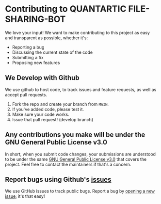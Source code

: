 # Contributing to QUANTARTIC FILE-SHARING-BOT
We love your input! We want to make contributing to this project as easy and transparent as possible, whether it's:

- Reporting a bug
- Discussing the current state of the code
- Submitting a fix
- Proposing new features

## We Develop with Github
We use github to host code, to track issues and feature requests, as well as accept pull requests.

1. Fork the repo and create your branch from `MAIN`.
2. If you've added code, please test it.
3. Make sure your code works.
4. Issue that pull request! (develop branch)

## Any contributions you make will be under the GNU General Public License v3.0
In short, when you submit code changes, your submissions are understood to be under the same [GNU General Public License v3.0](https://github.com/QuantArtic/Telegram-File-Sharing-Bot/blob/main/LICENSE) that covers the project. Feel free to contact the maintainers if that's a concern.

## Report bugs using Github's [issues](https://github.com/QuantArtic/Telegram-File-Sharing-Bot/issues)
We use GitHub issues to track public bugs. Report a bug by [opening a new issue](https://github.com/QuantArtic/Telegram-File-Sharing-Bot/issues); it's that easy!


